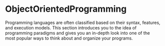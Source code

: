 # ObjectOrientedProgramming
Programming languages are often classified based on their syntax, features, and execution models. This section introduces you to the idea of programming paradigms and gives you an in-depth look into one of the most popular ways to think about and organize your programs.
